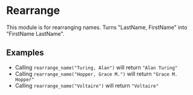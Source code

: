 Rearrange
=========

This module is for rearranging names.
Turns "LastName, FirstName" into "FirstName LastName".

## Examples

 * Calling `rearrange_name("Turing, Alan")` will return `"Alan Turing"`
 * Calling `rearrange_name("Hopper, Grace M.")` will return `"Grace M. Hopper"`
 * Calling `rearrange_name("Voltaire")` will return `"Voltaire"`
